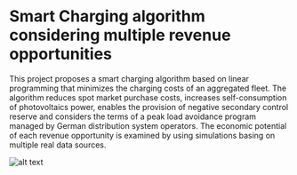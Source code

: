 # Smart Charging algorithm considering multiple revenue opportunities

This project proposes a smart charging algorithm based on linear programming that minimizes the charging costs of an aggregated fleet. The algorithm reduces spot market purchase costs, increases self-consumption of photovoltaics power, enables the provision of negative secondary control reserve and considers the terms of a peak load avoidance program managed by German distribution system operators. The economic potential of each revenue opportunity is examined by using simulations basing on multiple real data sources.

![alt text](https://github.com/nicopieper/SmartCharging/blob/SimulationExtendParallel/ReadmeImages/3Systemaufbau.svg?raw=true)
